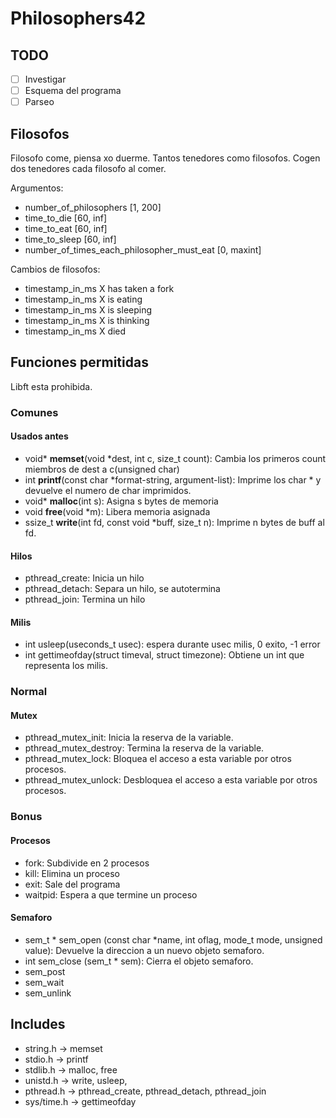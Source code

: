 # Philosophers42

## TODO

- [ ] Investigar
- [ ] Esquema del programa
- [ ] Parseo

## Filosofos

Filosofo come, piensa xo duerme.
Tantos tenedores como filosofos.
Cogen dos tenedores cada filosofo al comer.

Argumentos: 
- number_of_philosophers [1, 200]
- time_to_die [60, inf]
- time_to_eat [60, inf]
- time_to_sleep [60, inf]
- number_of_times_each_philosopher_must_eat [0, maxint]

Cambios de filosofos:
- timestamp_in_ms X has taken a fork
- timestamp_in_ms X is eating
- timestamp_in_ms X is sleeping
- timestamp_in_ms X is thinking
- timestamp_in_ms X died

## Funciones permitidas

Libft esta prohibida.

### Comunes
#### Usados antes
- void* **memset**(void *dest, int c, size_t count): Cambia los primeros count miembros de dest a c(unsigned char)
- int **printf**(const char *format-string, argument-list): Imprime los char * y devuelve el numero de char imprimidos.
- void* **malloc**(int s): Asigna s bytes de memoria
- void **free**(void *m): Libera memoria asignada
- ssize_t **write**(int fd, const void *buff, size_t n): Imprime n bytes de buff al fd.
#### Hilos
- pthread_create: Inicia un hilo
- pthread_detach: Separa un hilo, se autotermina 
- pthread_join: Termina un hilo
#### Milis
- int usleep(useconds_t usec): espera durante usec milis, 0 exito, -1 error
- int gettimeofday(struct timeval, struct timezone): Obtiene un int que representa los milis.

### Normal
#### Mutex
- pthread_mutex_init: Inicia la reserva de la variable.
- pthread_mutex_destroy: Termina la reserva de la variable.
- pthread_mutex_lock: Bloquea el acceso a esta variable por otros procesos.
- pthread_mutex_unlock: Desbloquea el acceso a esta variable por otros procesos.

### Bonus
#### Procesos
- fork: Subdivide en 2 procesos
- kill: Elimina un proceso
- exit: Sale del programa
- waitpid: Espera a que termine un proceso
#### Semaforo
- sem_t * sem_open (const char *name, int oflag, mode_t mode, unsigned value): Devuelve la direccion a un nuevo objeto semaforo.
- int sem_close (sem_t * sem): Cierra el objeto semaforo.
- sem_post
- sem_wait
- sem_unlink

## Includes

- string.h -> memset
- stdio.h -> printf
- stdlib.h -> malloc, free
- unistd.h -> write, usleep, 
- pthread.h -> pthread_create, pthread_detach, pthread_join
- sys/time.h -> gettimeofday
